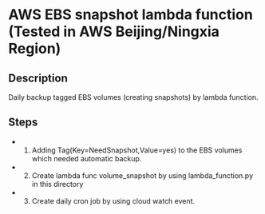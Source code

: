 # AWS EBS snapshot lambda function (Tested in AWS Beijing/Ningxia Region)
## Description
Daily backup tagged EBS volumes (creating snapshots) by lambda function.

## Steps
 - 1. Adding Tag(Key=NeedSnapshot,Value=yes) to the EBS volumes which needed automatic backup.
 - 2. Create lambda func volume_snapshot by using lambda_function.py in this directory
 - 3. Create daily cron job by using cloud watch event.
